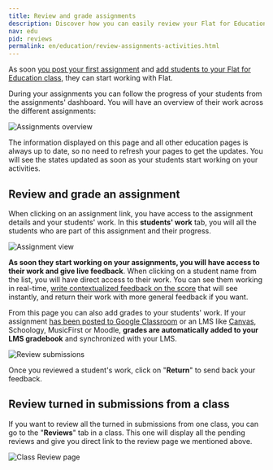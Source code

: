 ```yaml
---
title: Review and grade assignments
description: Discover how you can easily review your Flat for Education assignments and grade students' work
nav: edu
pid: reviews
permalink: en/education/review-assignments-activities.html
---
```


As soon [you post your first assignment](/help/en/education/assignments-activities.html) and [add students to your Flat for Education class](/help/en/education/invite-students.html), they can start working with Flat.

During your assignments you can follow the progress of your students from the assignments' dashboard. You will have an overview of their work across  the different assignments:

![Assignments overview](/help/assets/img/edu/class-assignments-list-overview.png)

The information displayed on this page and all other education pages is always up to date, so no need to refresh your pages to get the updates. You will see the states updated as soon as your students start working on your activities.

## Review and grade an assignment

When clicking on an assignment link, you have access to the assignment details and your students' work. In this **students' work** tab, you will all the students who are part of this assignment and their progress.

![Assignment view](/help/assets/img/edu/class-assignments-view-started.png)

**As soon they start working on your assignments, you will have access to their work and give live feedback**. When clicking on a student name from the list, you will have direct access to their work. You can see them working in real-time, [write contextualized feedback on the score](/help/en/music-notation-software/inline-comments.html) that will see instantly, and return their work with more general feedback if you want.

From this page you can also add grades to your students' work. If your assignment [has been posted to Google Classroom](/help/en/education/google-classroom/) or an LMS like [Canvas](/help/en/education/canvas-lms/), Schoology, MusicFirst or Moodle, **grades are automatically added to your LMS gradebook** and synchronized with your LMS. 

![Review submissions](/help/assets/img/edu/assignment-review-inline-comment.png)

Once you reviewed a student's work, click on "**Return**" to send back your feedback.

## Review turned in submissions from a class

If you want to review all the turned in submissions from one class, you can go to the "**Reviews**" tab in a class. This one will display all the pending reviews and give you direct link to the review page we mentioned above.

![Class Review page](/help/assets/img/edu/class-review-list.png)